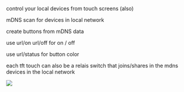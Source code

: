 control your local devices from touch screens (also)

mDNS scan for devices in local network

create buttons from mDNS data

use url/on url/off for on / off

use url/status for button color

each tft touch can also be a relais switch that joins/shares in the mdns devices in the local network

<img src="https://user-images.githubusercontent.com/45427770/153990182-4e595ad1-138c-45d6-97d7-112c2c0ade88.png">

